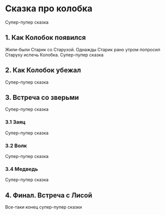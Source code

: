 # Сказка про колобка
Супер-пупер сказка
## 1. Как Колобок появился
Жили-были Старик со Старухой. Однажды Старик рано утром попросил Старуху испечь Колобка.
Супер-пупер сказка
## 2. Как Колобок убежал
Супер-пупер сказка
## 3. Встреча со зверьми
Супер-пупер сказка
### 3.1 Заяц
 Супер-пупер сказка
### 3.2 Волк
Супер-пупер сказка
### 3.4 Медведь
Супер-пупер сказка
## 4. Финал. Встреча с Лисой
Все-таки конец супер-пупер сказки